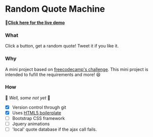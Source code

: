 # Random Quote Machine

:pushpin:**[Click here for the live demo](http://dubsta.github.io/QuoteMachine)**

### What
Click a button, get a random quote! Tweet it if you like it.


### Why
A mini project based on [freecodecamp's challenge](https://www.freecodecamp.com/challenges/build-a-random-quote-machine).
This mini project is intended to fufill the requirements and more! :laughing:


### How
:wrench: *Well, some not  yet* :wrench:
- [x] Version control through git
- [x] Uses [HTML5 boilerplate](https://html5boilerplate.com/)
- [ ] Bootstrap CSS framework
- [ ] Jquery animations
- [ ] 'local' quote database if the ajax call fails.